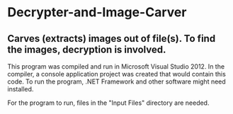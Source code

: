 # Decrypter-and-Image-Carver
Carves (extracts) images out of file(s).  To find the images, decryption is involved.
------------------------------------------------------------------------------------------------

This program was compiled and run in Microsoft Visual Studio 2012.  In the compiler, a console application project was created that would contain this code.  To run the program, .NET Framework and other software might need installed.

For the program to run, files in the "Input Files" directory are needed.
